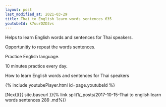 ```yaml
---
layout: post
last_modified_at: 2021-03-29
title: Thai to English learn words sentences 635 
youtubeId: k7uurOZD3vs
---
```

 
 
Helps to learn English words and sentences for Thai speakers.

Opportunitiy to repeat the words sentences. 

Practice English language. 
 
10 minutes practice every day. 
 
How to learn English words and sentences for Thai speakers 
 
{% include youtubePlayer.html id=page.youtubeId %}
 
 
[Next]({{ site.baseurl }}{% link  split1/_posts/2017-10-15-Thai to english learn words sentences 289 .md%})
 
